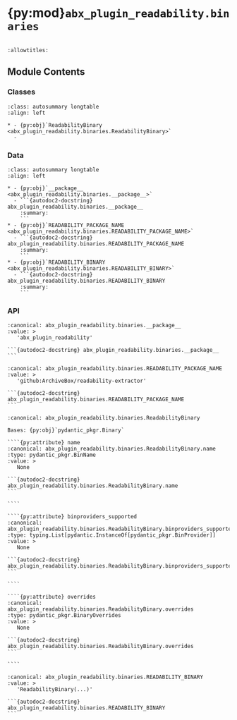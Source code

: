 # {py:mod}`abx_plugin_readability.binaries`

```{py:module} abx_plugin_readability.binaries
```

```{autodoc2-docstring} abx_plugin_readability.binaries
:allowtitles:
```

## Module Contents

### Classes

````{list-table}
:class: autosummary longtable
:align: left

* - {py:obj}`ReadabilityBinary <abx_plugin_readability.binaries.ReadabilityBinary>`
  -
````

### Data

````{list-table}
:class: autosummary longtable
:align: left

* - {py:obj}`__package__ <abx_plugin_readability.binaries.__package__>`
  - ```{autodoc2-docstring} abx_plugin_readability.binaries.__package__
    :summary:
    ```
* - {py:obj}`READABILITY_PACKAGE_NAME <abx_plugin_readability.binaries.READABILITY_PACKAGE_NAME>`
  - ```{autodoc2-docstring} abx_plugin_readability.binaries.READABILITY_PACKAGE_NAME
    :summary:
    ```
* - {py:obj}`READABILITY_BINARY <abx_plugin_readability.binaries.READABILITY_BINARY>`
  - ```{autodoc2-docstring} abx_plugin_readability.binaries.READABILITY_BINARY
    :summary:
    ```
````

### API

````{py:data} __package__
:canonical: abx_plugin_readability.binaries.__package__
:value: >
   'abx_plugin_readability'

```{autodoc2-docstring} abx_plugin_readability.binaries.__package__
```

````

````{py:data} READABILITY_PACKAGE_NAME
:canonical: abx_plugin_readability.binaries.READABILITY_PACKAGE_NAME
:value: >
   'github:ArchiveBox/readability-extractor'

```{autodoc2-docstring} abx_plugin_readability.binaries.READABILITY_PACKAGE_NAME
```

````

`````{py:class} ReadabilityBinary(/, **data: typing.Any)
:canonical: abx_plugin_readability.binaries.ReadabilityBinary

Bases: {py:obj}`pydantic_pkgr.Binary`

````{py:attribute} name
:canonical: abx_plugin_readability.binaries.ReadabilityBinary.name
:type: pydantic_pkgr.BinName
:value: >
   None

```{autodoc2-docstring} abx_plugin_readability.binaries.ReadabilityBinary.name
```

````

````{py:attribute} binproviders_supported
:canonical: abx_plugin_readability.binaries.ReadabilityBinary.binproviders_supported
:type: typing.List[pydantic.InstanceOf[pydantic_pkgr.BinProvider]]
:value: >
   None

```{autodoc2-docstring} abx_plugin_readability.binaries.ReadabilityBinary.binproviders_supported
```

````

````{py:attribute} overrides
:canonical: abx_plugin_readability.binaries.ReadabilityBinary.overrides
:type: pydantic_pkgr.BinaryOverrides
:value: >
   None

```{autodoc2-docstring} abx_plugin_readability.binaries.ReadabilityBinary.overrides
```

````

`````

````{py:data} READABILITY_BINARY
:canonical: abx_plugin_readability.binaries.READABILITY_BINARY
:value: >
   'ReadabilityBinary(...)'

```{autodoc2-docstring} abx_plugin_readability.binaries.READABILITY_BINARY
```

````
